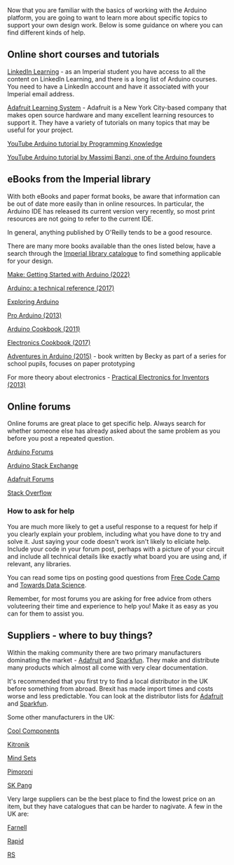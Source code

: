 Now that you are familiar with the basics of working with the Arduino platform, you are going to want to learn more about specific topics to support your own design work. Below is some guidance on where you can find different kinds of help.

## Online short courses and tutorials

[LinkedIn Learning](https://www.linkedin.com/learning) - as an Imperial student you have access to all the content on LinkedIn Learning, and there is a long list of Arduino courses. You need to have a LinkedIn account and have it associated with your Imperial email address.

[Adafruit Learning System](https://learn.adafruit.com/guides/beginner) - Adafruit is a New York City-based company that makes open source hardware and many excellent learning resources to support it. They have a variety of tutorials on many topics that may be useful for your project.

[YouTube Arduino tutorial by Programming Knowledge](https://www.youtube.com/playlist?list=PLS1QulWo1RIYUOtZVqcBMELUl9H2und-F)

[YouTube Arduino tutorial by Massimi Banzi, one of the Arduino founders](https://www.youtube.com/playlist?list=PLEFD8868A15D860D7)

## eBooks from the Imperial library 
With both eBooks and paper format books, be aware that information can be out of date more easily than in online resources. In particular, the Arduino IDE has released its current version very recently, so most print resources are not going to refer to the current IDE. 

In general, anything published by O'Reilly tends to be a good resource.

There are many more books available than the ones listed below, have a search through the [Imperial library catalogue](https://library-search.imperial.ac.uk/discovery/search?vid=44IMP_INST:ICL_VU1) to find something applicable for your design.

[Make: Getting Started with Arduino (2022)](https://library-search.imperial.ac.uk/permalink/44IMP_INST/mek6kh/alma991000614174901591)

[Arduino: a technical reference (2017)](https://library-search.imperial.ac.uk/permalink/44IMP_INST/mek6kh/alma991000616528601591)

[Exploring Arduino](https://library-search.imperial.ac.uk/permalink/44IMP_INST/mek6kh/alma991000616785801591)

[Pro Arduino (2013)](https://library-search.imperial.ac.uk/permalink/44IMP_INST/mek6kh/alma991000615696901591)

[Arduino Cookbook (2011)](https://library-search.imperial.ac.uk/permalink/44IMP_INST/fv0fdm/cdi_askewsholts_vlebooks_9781449321208)

[Electronics Cookbook (2017)](https://library-search.imperial.ac.uk/permalink/44IMP_INST/mek6kh/alma991000615863101591)

[Adventures in Arduino (2015)](https://library-search.imperial.ac.uk/permalink/44IMP_INST/mek6kh/alma991000616209901591) - book written by Becky as part of a series for school pupils, focuses on paper prototyping

For more theory about electronics - [Practical Electronics for Inventors (2013)](https://library-search.imperial.ac.uk/permalink/44IMP_INST/mek6kh/alma991000618861501591)

## Online forums
Online forums are great place to get specific help. Always search for whether someone else has already asked about the same problem as you before you post a repeated question. 

[Arduino Forums](https://forum.arduino.cc/)

[Arduino Stack Exchange](https://arduino.stackexchange.com/)

[Adafruit Forums](https://forums.adafruit.com/)

[Stack Overflow](https://stackoverflow.com/questions/tagged/arduino)


### How to ask for help

You are much more likely to get a useful response to a request for help if you clearly explain your problem, including what you have done to try and solve it. Just saying your code doesn't work isn't likely to eliciate help. Include your code in your forum post, perhaps with a picture of your circuit and include all technical details like exactly what board you are using and, if relevant, any libraries.

You can read some tips on posting good questions from [Free Code Camp](https://www.freecodecamp.org/news/how-to-ask-a-question-on-a-forum/) and [Towards Data Science](https://towardsdatascience.com/how-to-ask-for-help-5c24b70c9314).

Remember, for most forums you are asking for free advice from others voluteering their time and experience to help you! Make it as easy as you can for them to assist you.


## Suppliers - where to buy things?
Within the making community there are two primary manufacturers dominating the market - [Adafruit](https://www.adafruit.com/) and [Sparkfun](https://www.sparkfun.com/). They make and distribute many products which almost all come with very clear documentation.

It's recommended that you first try to find a local distributor in the UK before something from abroad. Brexit has made import times and costs worse and less predictable. You can look at the distributor lists for [Adafruit](https://www.adafruit.com/distributors) and [Sparkfun](https://www.sparkfun.com/distributors).

Some other manufacturers in the UK:

[Cool Components](https://coolcomponents.co.uk/)

[Kitronik](https://kitronik.co.uk/)

[Mind Sets ](https://mindsetsonline.co.uk/shop/)

[Pimoroni](https://shop.pimoroni.com/)

[SK Pang](https://www.skpang.co.uk/)

Very large suppliers can be the best place to find the lowest price on an item, but they have catalogues that can be harder to nagivate. A few in the UK are:

[Farnell](https://uk.farnell.com/)

[Rapid](https://www.rapidonline.com)

[RS](https://uk.rs-online.com/web/)

